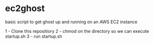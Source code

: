 # ec2ghost
basic script to get ghost up and running on an AWS EC2 instance

1 - Clone this repositiory
2 - chmod on the directory so we can execute startup.sh
3 - run startup.sh


